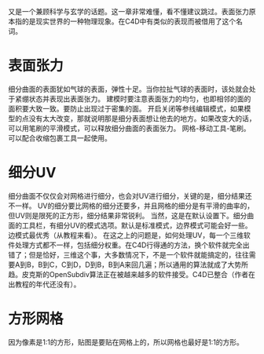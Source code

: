 又是一个兼顾科学与玄学的话题。这一章非常难懂，看不懂建议跳过。表面张力原本指的是现实世界的一种物理现象。在C4D中有类似的表现而被借用了这个名词。

# 表面张力
细分曲面的表面犹如气球的表面，弹性十足。当你拉扯气球的表面时，该处就会处于紧绷状态并表现出表面张力。
建模时要注意表面张力的均匀，也即相邻的面的面积要大致一致。要防止出现过于密集的面。
开启关闭等参线编辑模式，如果模型的点没有太大改变，那就说明那是细分表面想让他去的地方。如果改变大的话，可以用笔刷的平滑模式，可以释放细分曲面的表面张力。
网格-移动工具-笔刷。可以配合收缩包裹工具一起使用。

# 细分UV
细分曲面不仅仅会对网格进行细分，也会对UV进行细分，关键的是，细分结果还不一样。
UV的细分要比网格的细分还要多，并且网格的细分是有平滑的曲率的，但UV则是限死的正方形，细分结果非常锐利。
当然，这是在默认设置下。细分曲面的工具栏，有细分UV的模式选项。默认是标准模式，边界模式可能会好一些。边模式最优秀（从教程来看）。
在这之上的问题是，如何处理UV，每一个三维软件处理方式都不一样，包括细分权重。在C4D行得通的方法，换个软件就完全出错了；但是恰好，三维这个事，大多数情况下，不是一个软件就能搞定的，往往需要A到B，B到C，C到D，D到B，B到A来回几遍；所以通用的算法就成了大势所趋。皮克斯的OpenSubdiv算法正在被越来越多的软件接受。C4D已整合（作者在出教程的年代还没有）。

# 方形网格
因为像素是1:1的方形，贴图是要贴在网格上的，所以网格也最好是1:1的方形。
